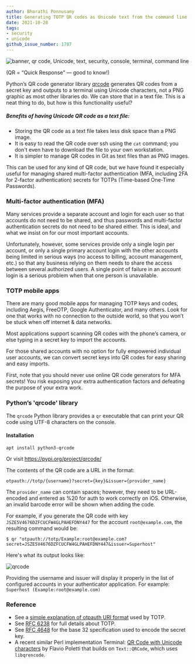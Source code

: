 ```yaml
---
author: Bharathi Ponnusamy
title: Generating TOTP QR codes as Unicode text from the command line
date: 2021-10-28
tags:
- security
- unicode
github_issue_number: 1787
---
```


![banner, qr code, Unicode, text, security, console, terminal, command line](/blog/2021/10/generating-qr-codes-as-unicode-text/banner.jpg)
<!-- photo by Bharathi Ponnusamy -->

(QR = “Quick Response” — good to know!)

Python’s QR code generator library [qrcode](https://pypi.org/project/qrcode/) generates QR codes from a secret key and outputs to a terminal using Unicode characters, not a PNG graphic as most other libraries do. We can store that in a text file. This is a neat thing to do, but how is this functionality useful?

##### Benefits of having Unicode QR code as a text file:

* Storing the QR code as a text file takes less disk space than a PNG image.
* It is easy to read the QR code over ssh using the `cat` command; you don't even have to download the file to your own workstation.
* It is simpler to manage QR codes in Git as text files than as PNG images.

This can be used for any kind of QR code, but we have found it especially useful for managing shared multi-factor authentication (MFA, including 2FA for 2-factor authentication) secrets for TOTPs (Time-based One-Time Passwords).

### Multi-factor authentication (MFA)

Many services provide a separate account and login for each user so that accounts do not need to be shared, and thus passwords and multi-factor authentication secrets do not need to be shared either. This is ideal, and what we insist on for our most important accounts.

Unfortunately, however, some services provide only a single login per account, or only a single primary account login with the other accounts being limited in serious ways (no access to billing, account management, etc.) so that any business relying on them needs to share the access between several authorized users. A single point of failure in an account login is a serious problem when that one person is unavailable.

### TOTP mobile apps

There are many good mobile apps for managing TOTP keys and codes, including Aegis, FreeOTP, Google Authenticator, and many others. Look for one that works with no connection to the outside world, so that you won’t be stuck when off internet & data networks.

Most applications support scanning QR codes with the phone’s camera, or else typing in a secret key to import the accounts.

For those shared accounts with no option for fully empowered individual user accounts, we can convert secret keys into QR codes for easy sharing and easy imports.

First, note that you should never use online QR code generators for MFA secrets! You risk exposing your extra authentication factors and defeating the purpose of your extra work.

### Python’s 'qrcode' library

The `qrcode` Python library provides a `qr` executable that can print your QR code using UTF-8 characters on the console.

#### Installation

```
apt install python3-qrcode
```

Or visit https://pypi.org/project/qrcode/

The contents of the QR code are a URL in the format:

```
otpauth://totp/{username}?secret={key}&issuer={provider_name}
```

The `provider_name` can contain spaces; however, they need to be URL-encoded and entered as %20 for auth to work correctly on iOS. Otherwise, an invalid barcode error will be shown when adding the code.

For example, if you generate the QR code with key `JSZE5V4676DZFCUCFW4GLPAHEFDNY447` for the account `root@example.com`, the resulting command would be:

```
$ qr "otpauth://totp/Example:root@example.com?secret=JSZE5V4676DZFCUCFW4GLPAHEFDNY447&issuer=Superhost" 
```

Here's what its output looks like:

![qrcode](/blog/2021/10/generating-qr-codes-as-unicode-text/qrcode.jpg)


Providing the username and issuer will display it properly in the list of configured accounts in your authenticator application. For example: `Superhost (Example:root@example.com)`


### Reference

* See a [simple explanation of otpauth URI format](http://www1.auth.iij.jp/smartkey/en/uri_v1.html) used by TOTP.
* See [RFC 6238](https://datatracker.ietf.org/doc/html/rfc6238) for full details about TOTP.
* See [RFC 4648](https://datatracker.ietf.org/doc/html/rfc4648#section-6) for the base 32 specification used to encode the secret key.
* A recent similar Perl implementation Terminal: [QR Code with Unicode characters](https://github.polettix.it/ETOOBUSY/2021/09/26/text-qrcode-unicode/) by Flavio Poletti that builds on `Text::QRCode`, which uses `libqrencode`.


